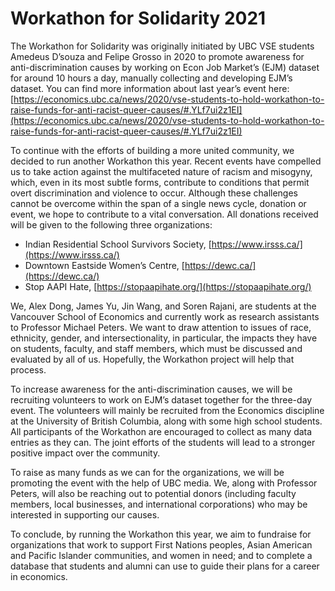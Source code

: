 # Workathon for Solidarity 2021

The Workathon for Solidarity was originally initiated by UBC VSE students Amedeus D’souza and Felipe Grosso in 2020 to promote awareness for anti-discrimination causes by working on Econ Job Market’s (EJM) dataset for around 10 hours a day, manually collecting and developing EJM’s dataset. You can find more information about last year’s event here: [https://economics.ubc.ca/news/2020/vse-students-to-hold-workathon-to-raise-funds-for-anti-racist-queer-causes/#.YLf7ui2z1EI](https://economics.ubc.ca/news/2020/vse-students-to-hold-workathon-to-raise-funds-for-anti-racist-queer-causes/#.YLf7ui2z1EI)

To continue with the efforts of building a more united community, we decided to run another Workathon this year. Recent events have compelled us to take action against the multifaceted nature of racism and misogyny, which, even in its most subtle forms, contribute to conditions that permit overt discrimination and violence to occur. Although these challenges cannot be overcome within the span of a single news cycle, donation or event, we hope to contribute to a vital conversation. All donations received will be given to the following three organizations:

- Indian Residential School Survivors Society, [https://www.irsss.ca/](https://www.irsss.ca/)
- Downtown Eastside Women’s Centre, [https://dewc.ca/](https://dewc.ca/)
- Stop AAPI Hate, [https://stopaapihate.org/](https://stopaapihate.org/)

We, Alex Dong, James Yu, Jin Wang, and Soren Rajani, are students at the Vancouver School of Economics and currently work as research assistants to Professor Michael Peters. We want to draw attention to issues of race, ethnicity, gender, and intersectionality, in particular, the impacts they have on students, faculty, and staff members, which must be discussed and evaluated by all of us. Hopefully, the Workathon project will help that process.

To increase awareness for the anti-discrimination causes, we will be recruiting volunteers to work on EJM’s dataset together for the three-day event. The volunteers will mainly be recruited from the Economics discipline at the University of British Columbia, along with some high school students. All participants of the Workathon are encouraged to collect as many data entries as they can. The joint efforts of the students will lead to a stronger positive impact over the community. 

To raise as many funds as we can for the organizations, we will be promoting the event with the help of UBC media. We, along with Professor Peters, will also be reaching out to potential donors (including faculty members, local businesses, and international corporations) who may be interested in supporting our causes.

To conclude, by running the Workathon this year, we aim to fundraise for organizations that work to support First Nations peoples, Asian American and Pacific Islander communities, and women in need; and to complete a database that students and alumni can use to guide their plans for a career in economics.
